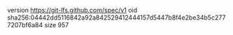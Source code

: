 version https://git-lfs.github.com/spec/v1
oid sha256:04442dd5116842a92a842529412444157d5447b8f4e2be34b5c2777207bf6a84
size 957
